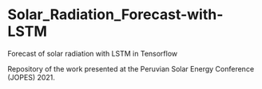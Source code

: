 # Solar_Radiation_Forecast-with-LSTM
Forecast of solar radiation with LSTM in Tensorflow

Repository of the work presented at the Peruvian Solar Energy Conference (JOPES) 2021.
